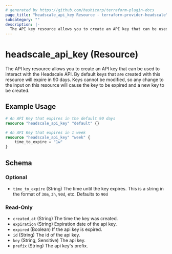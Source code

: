 ```yaml
---
# generated by https://github.com/hashicorp/terraform-plugin-docs
page_title: "headscale_api_key Resource - terraform-provider-headscale"
subcategory: ""
description: |-
  The API key resource allows you to create an API key that can be used to interact with the Headscale API. By default keys that are created with this resource will expire in 90 days. Keys cannot be modified, so any change to the input on this resource will cause the key to be expired and a new key to be created.
---
```


# headscale_api_key (Resource)

The API key resource allows you to create an API key that can be used to interact with the Headscale API. By default keys that are created with this resource will expire in 90 days. Keys cannot be modified, so any change to the input on this resource will cause the key to be expired and a new key to be created.

## Example Usage

```terraform
# An API Key that expires in the default 90 days
resource "headscale_api_key" "default" {}

# An API Key that expires in 1 week
resource "headscale_api_key" "week" {
    time_to_expire = "1w"
}
```

<!-- schema generated by tfplugindocs -->
## Schema

### Optional

- `time_to_expire` (String) The time until the key expires. This is a string in the format of `30m`, `3h`, `90d`, etc. Defaults to `90d`

### Read-Only

- `created_at` (String) The time the key was created.
- `expiration` (String) Expiration date of the api key.
- `expired` (Boolean) If the api key is expired.
- `id` (String) The id of the api key.
- `key` (String, Sensitive) The api key.
- `prefix` (String) The api key's prefix.
